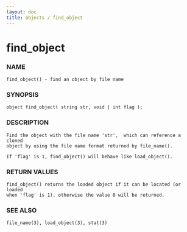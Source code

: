 ```yaml
---
layout: doc
title: objects / find_object
---
```

# find_object

### NAME

    find_object() - find an object by file name

### SYNOPSIS

    object find_object( string str, void | int flag );

### DESCRIPTION

    Find the object with the file name 'str',  which can reference a cloned
    object by using the file name format returned by file_name().

    If 'flag' is 1, find_object() will behave like load_object().

### RETURN VALUES

    find_object() returns the loaded object if it can be located (or loaded
    when 'flag' is 1), otherwise the value 0 will be returned.

### SEE ALSO

    file_name(3), load_object(3), stat(3)
